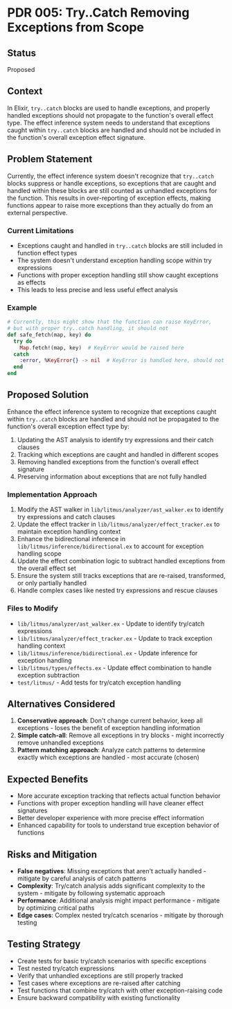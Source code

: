 # PDR 005: Try..Catch Removing Exceptions from Scope

## Status
Proposed

## Context
In Elixir, `try..catch` blocks are used to handle exceptions, and properly handled exceptions should not propagate to the function's overall effect type. The effect inference system needs to understand that exceptions caught within `try..catch` blocks are handled and should not be included in the function's overall exception effect signature.

## Problem Statement
Currently, the effect inference system doesn't recognize that `try..catch` blocks suppress or handle exceptions, so exceptions that are caught and handled within these blocks are still counted as unhandled exceptions for the function. This results in over-reporting of exception effects, making functions appear to raise more exceptions than they actually do from an external perspective.

### Current Limitations
- Exceptions caught and handled in `try..catch` blocks are still included in function effect types
- The system doesn't understand exception handling scope within try expressions
- Functions with proper exception handling still show caught exceptions as effects
- This leads to less precise and less useful effect analysis

### Example
```elixir
# Currently, this might show that the function can raise KeyError, 
# but with proper try..catch handling, it should not
def safe_fetch(map, key) do
  try do
    Map.fetch!(map, key)  # KeyError would be raised here
  catch
    :error, %KeyError{} -> nil  # KeyError is handled here, should not be in function's effect type
  end
end
```

## Proposed Solution
Enhance the effect inference system to recognize that exceptions caught within `try..catch` blocks are handled and should not be propagated to the function's overall exception effect type by:

1. Updating the AST analysis to identify try expressions and their catch clauses
2. Tracking which exceptions are caught and handled in different scopes
3. Removing handled exceptions from the function's overall effect signature
4. Preserving information about exceptions that are not fully handled

### Implementation Approach
1. Modify the AST walker in `lib/litmus/analyzer/ast_walker.ex` to identify try expressions and catch clauses
2. Update the effect tracker in `lib/litmus/analyzer/effect_tracker.ex` to maintain exception handling context
3. Enhance the bidirectional inference in `lib/litmus/inference/bidirectional.ex` to account for exception handling scope
4. Update the effect combination logic to subtract handled exceptions from the overall effect set
5. Ensure the system still tracks exceptions that are re-raised, transformed, or only partially handled
6. Handle complex cases like nested try expressions and rescue clauses

### Files to Modify
- `lib/litmus/analyzer/ast_walker.ex` - Update to identify try/catch expressions
- `lib/litmus/analyzer/effect_tracker.ex` - Update to track exception handling context
- `lib/litmus/inference/bidirectional.ex` - Update inference for exception handling
- `lib/litmus/types/effects.ex` - Update effect combination to handle exception subtraction
- `test/litmus/` - Add tests for try/catch exception handling

## Alternatives Considered
1. **Conservative approach**: Don't change current behavior, keep all exceptions - loses the benefit of exception handling information
2. **Simple catch-all**: Remove all exceptions in try blocks - might incorrectly remove unhandled exceptions
3. **Pattern matching approach**: Analyze catch patterns to determine exactly which exceptions are handled - most accurate (chosen)

## Expected Benefits
- More accurate exception tracking that reflects actual function behavior
- Functions with proper exception handling will have cleaner effect signatures
- Better developer experience with more precise effect information
- Enhanced capability for tools to understand true exception behavior of functions

## Risks and Mitigation
- **False negatives**: Missing exceptions that aren't actually handled - mitigate by careful analysis of catch patterns
- **Complexity**: Try/catch analysis adds significant complexity to the system - mitigate by following systematic approach
- **Performance**: Additional analysis might impact performance - mitigate by optimizing critical paths
- **Edge cases**: Complex nested try/catch scenarios - mitigate by thorough testing

## Testing Strategy
- Create tests for basic try/catch scenarios with specific exceptions
- Test nested try/catch expressions
- Verify that unhandled exceptions are still properly tracked
- Test cases where exceptions are re-raised after catching
- Test functions that combine try/catch with other exception-raising code
- Ensure backward compatibility with existing functionality
